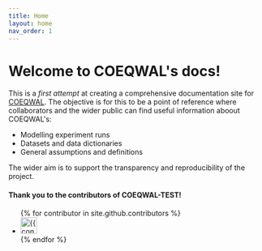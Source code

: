 ```yaml
---
title: Home
layout: home
nav_order: 1
---
```


# Welcome to COEQWAL's docs!

This is a *first attempt* at creating a comprehensive documentation site for [COEQWAL](https://coeqwal.berkeley.edu/). The objective is for this to be a point of reference where collaborators and the wider public can find useful information aboout COEQWAL's:

- Modelling experiment runs
- Datasets and data dictionaries
- General assumptions and definitions

The wider aim is to support the transparency and reproducibility of the project. 

#### Thank you to the contributors of COEQWAL-TEST!

<ul class="list-style-none">
{% for contributor in site.github.contributors %}
  <li class="d-inline-block mr-1">
     <a href="{{ contributor.html_url }}"><img src="{{ contributor.avatar_url }}" width="32" height="32" alt="{{ contributor.login }}"></a>
  </li>
{% endfor %}
</ul>

